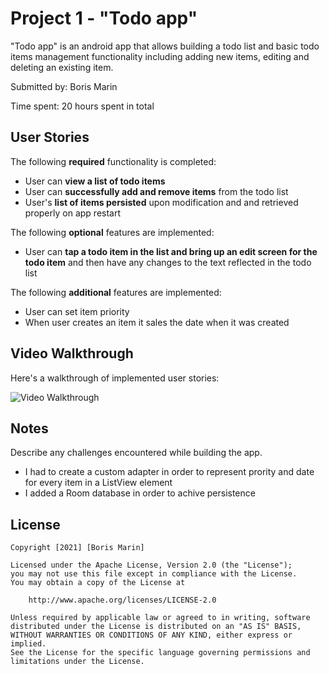 # Project 1 - "Todo app"

"Todo app" is an android app that allows building a todo list and basic todo items management functionality including adding new items, editing and deleting an existing item.

Submitted by: Boris Marin

Time spent: 20 hours spent in total

## User Stories

The following **required** functionality is completed:

* User can **view a list of todo items**
* User can **successfully add and remove items** from the todo list
* User's **list of items persisted** upon modification and and retrieved properly on app restart

The following **optional** features are implemented:

* User can **tap a todo item in the list and bring up an edit screen for the todo item** and then have any changes to the text reflected in the todo list

The following **additional** features are implemented:

* User can set item priority 
* When user creates an item it sales the date when it was created

## Video Walkthrough

Here's a walkthrough of implemented user stories:

<img src='https://i.imgur.com/YbTRm3L.mp4' title='Video Walkthrough' width='' alt='Video Walkthrough' />

## Notes

Describe any challenges encountered while building the app.

  * I had to create a custom adapter in order to represent prority and date for every item in a ListView element
  * I added a Room database in order to achive persistence 
  

## License

    Copyright [2021] [Boris Marin]

    Licensed under the Apache License, Version 2.0 (the "License");
    you may not use this file except in compliance with the License.
    You may obtain a copy of the License at

        http://www.apache.org/licenses/LICENSE-2.0

    Unless required by applicable law or agreed to in writing, software
    distributed under the License is distributed on an "AS IS" BASIS,
    WITHOUT WARRANTIES OR CONDITIONS OF ANY KIND, either express or implied.
    See the License for the specific language governing permissions and
    limitations under the License.
